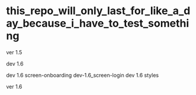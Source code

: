 # this_repo_will_only_last_for_like_a_day_because_i_have_to_test_something


ver 1.5

dev 1.6

dev 1.6 screen-onboarding
dev-1.6_screen-login
dev 1.6 styles

ver 1.6
